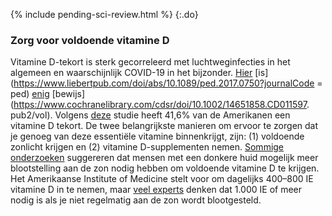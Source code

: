 
{% include pending-sci-review.html %}
{:.do} 
 
 ### Zorg voor voldoende vitamine D 

Vitamine D-tekort is sterk gecorreleerd met luchtweginfecties in het algemeen en waarschijnlijk COVID-19 in het bijzonder. 
[Hier](https://www.ncbi.nlm.nih.gov/pmc/articles/PMC5692194/) [is] (https://www.liebertpub.com/doi/abs/10.1089/ped.2017.0750?journalCode = ped) [enig](https://www.who.int/elena/titles/vitamind_pneumonia_children/en/) [bewijs](https://www.cochranelibrary.com/cdsr/doi/10.1002/14651858.CD011597. pub2/vol). 
Volgens [deze](https://www.ncbi.nlm.nih.gov/pubmed/21310306) studie heeft 41,6% van de Amerikanen een vitamine D tekort. 
 De twee belangrijkste manieren om ervoor te zorgen dat je genoeg van deze essentiële vitamine binnenkrijgt, zijn: (1) voldoende zonlicht krijgen en (2) vitamine D-supplementen nemen. 
[Sommige onderzoeken](https://www.sciencedirect.com/science/article/pii/B9780124158535000133) suggereren dat mensen met een donkere huid mogelijk meer blootstelling aan de zon nodig hebben om voldoende vitamine D te krijgen. 
Het Amerikaanse Institute of Medicine stelt voor om dagelijks 400–800 IE vitamine D in te nemen, maar [veel experts](https://www.ncbi.nlm.nih.gov/pmc/articles/PMC2698592/) denken dat 1.000 IE of meer nodig is als je niet regelmatig aan de zon wordt blootgesteld. 
